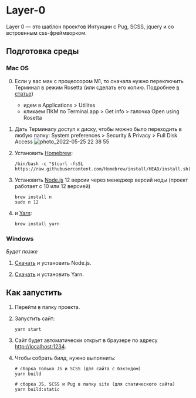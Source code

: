 # Layer-0

Layer 0 — это шаблон проектов Интуиции с Pug, SCSS, jquery и со встроенным css-фреймворком.

## Подготовка среды

### Mac OS

0. Если у вас мак с процессором M1, то сначала нужно переключить Терминал в режим Rosetta (или сделать его копию. Подробнее [в статье](https://www.courier.com/blog/tips-and-tricks-to-setup-your-apple-m1-for-development))

    - идем в Applications > Utilites
    - кликаем ПКМ по Terminal.app > Get info > галочка Open using Rosetta

1. Дать Терминалу доступ к диску, чтобы можно было переходить в любую папку: System preferences > Security & Privacy > Full Disk Access 
    ![photo_2022-05-25 22 38 55](https://user-images.githubusercontent.com/29631343/170445902-d3897653-9f31-4402-8b93-88eb7beb19d9.jpeg)


2. Установить [Homebrew](https://brew.sh):
    ```shell
    /bin/bash -c "$(curl -fsSL https://raw.githubusercontent.com/Homebrew/install/HEAD/install.sh)"
    ```

3. Установить [Node.js](https://nodejs.org/en/) 12 версии через менеджер версий ноды (проект работает с 10 или 12 версией)
    ```shell
    brew install n
    sudo n 12
    ```

4. и [Yarn](https://yarnpkg.com/lang/en/):
    ```shell
    brew install yarn
    ```

### Windows

_Будет позже_

<!-- 0. Подготовить Виндоус [по инструкции](https://github.com/asuh/front-end-windows):

- подготовка виндоус (включить шифрование диска)
- установить Chocolatey
- установить WSL + ubuntu
- установить Windows terminal -->

1. [Скачать](https://nodejs.org/en/) и установить Node.js.

2. [Скачать](https://yarnpkg.com/lang/en/docs/install/#windows-stable) и установить Yarn.

## Как запустить

1. Перейти в папку проекта.

2. Запустить сайт:
    ```shell
    yarn start
    ```

3. Сайт будет автоматически открыт в браузере по адресу [http://localhost:1234](http://localhost:1234).

4. Чтобы собрать билд, нужно выполнить:
    ```shell
    # сборка только JS и SCSS (для сайта с бэкэндом)
    yarn build

    # сборка JS, SCSS и Pug в папку site (для статического сайта)
    yarn build:static
    ```
